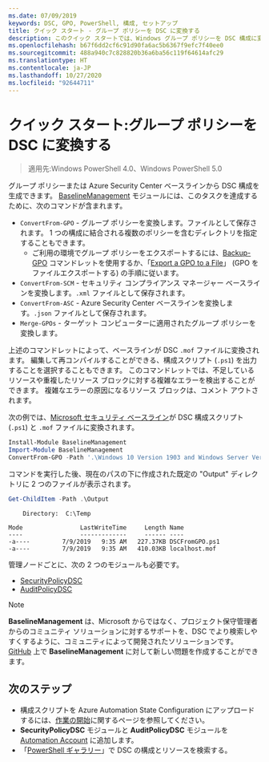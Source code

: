 ```yaml
---
ms.date: 07/09/2019
keywords: DSC, GPO, PowerShell, 構成, セットアップ
title: クイック スタート - グループ ポリシーを DSC に変換する
description: このクイック スタートでは、Windows グループ ポリシーを DSC 構成に変換するための必要な手順について説明します。
ms.openlocfilehash: b67f6dd2cf6c91d90fa6ac5b6367f9efc7f40ee0
ms.sourcegitcommit: 488a940c7c828820b36a6ba56c119f64614afc29
ms.translationtype: HT
ms.contentlocale: ja-JP
ms.lasthandoff: 10/27/2020
ms.locfileid: "92644711"
---
```

# <a name="quickstart-convert-group-policy-into-dsc"></a>クイック スタート:グループ ポリシーを DSC に変換する

> 適用先:Windows PowerShell 4.0、Windows PowerShell 5.0

グループ ポリシーまたは Azure Security Center ベースラインから DSC 構成を生成できます。 [BaselineManagement](https://www.powershellgallery.com/packages/BaselineManagement) モジュールには、このタスクを達成するために、次のコマンドが含まれます。

- `ConvertFrom-GPO` - グループ ポリシーを変換します。ファイルとして保存されます。 1 つの構成に結合される複数のポリシーを含むディレクトリを指定することもできます。
  - ご利用の環境でグループ ポリシーをエクスポートするには、[Backup-GPO](/powershell/module/grouppolicy/backup-gpo) コマンドレットを使用するか、「[Export a GPO to a File](/microsoft-desktop-optimization-pack/agpm/export-a-gpo-to-a-file)」 (GPO をファイルエクスポートする) の手順に従います。
- `ConvertFrom-SCM` - セキュリティ コンプライアンス マネージャー ベースラインを変換します。`.xml` ファイルとして保存されます。
- `ConvertFrom-ASC` - Azure Security Center ベースラインを変換します。`.json` ファイルとして保存されます。
- `Merge-GPOs` - ターゲット コンピューターに適用されたグループ ポリシーを変換します。

上述のコマンドレットによって、ベースラインが DSC `.mof` ファイルに変換されます。 編集して再コンパイルすることができる、構成スクリプト (`.ps1`) を出力することを選択することもできます。 このコマンドレットでは、不足しているリソースや重複したリソース ブロックに対する複雑なエラーを検出することができます。 複雑なエラーの原因になるリソース ブロックは、コメント アウトされます。

次の例では、[Microsoft セキュリティ ベースライン](https://www.microsoft.com/download/details.aspx?id=55319)が DSC 構成スクリプト (`.ps1`) と `.mof` ファイルに変換されます。

```powershell
Install-Module BaselineManagement
Import-Module BaselineManagement
ConvertFrom-GPO -Path '.\Windows 10 Version 1903 and Windows Server Version 1903 Security Baseline\GPOs\' -OutputConfigurationScript
```

コマンドを実行した後、現在のパスの下に作成された既定の "Output" ディレクトリに 2 つのファイルが表示されます。

```powershell
Get-ChildItem -Path .\Output
```

```Output
    Directory:  C:\Temp

Mode                LastWriteTime     Length Name
----                -------------     ------ ----
-a----         7/9/2019   9:35 AM   227.37KB DSCFromGPO.ps1
-a----         7/9/2019   9:35 AM   410.03KB localhost.mof
```

管理ノードごとに、次の 2 つのモジュールも必要です。

- [SecurityPolicyDSC](https://www.powershellgallery.com/packages/SecurityPolicyDsc)
- [AuditPolicyDSC](https://www.powershellgallery.com/packages/AuditPolicyDsc)

> [!NOTE]
> **BaselineManagement** は、Microsoft からではなく、プロジェクト保守管理者からのコミュニティ ソリューションに対するサポートを、DSC でより検索しやすくするように、コミュニティによって開発されたソリューションです。 [GitHub](https://github.com/microsoft/BaselineManagement) 上で **BaselineManagement** に対して新しい問題を作成することができます。

## <a name="next-steps"></a>次のステップ

- 構成スクリプトを Azure Automation State Configuration にアップロードするには、[作業の開始](/azure/automation/automation-dsc-getting-started#importing-a-configuration-into-azure-automation)に関するページを参照してください。
- **SecurityPolicyDSC** モジュールと **AuditPolicyDSC** モジュールを [Automation Account](/azure/automation/shared-resources/modules) に追加します。
- 「[PowerShell ギャラリー](https://www.powershellgallery.com/)」で DSC の構成とリソースを検索する。
